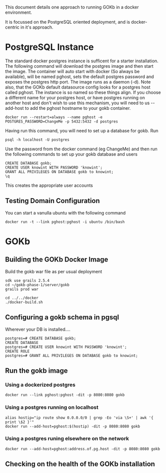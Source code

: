 
This document details one approach to running GOKb in a docker environment.

It is focussed on the PostgreSQL oriented deployment, and is docker-centric in it's approach.


# PostgreSQL Instance

The standard docker postgres instance is sufficent for a starter installation. The following command will download the postgres image and then start the image. The container will auto start with docker (So always be available), will be named pghost, sets the default postgres password and exposes the postgres http port. The image runs as a daemon (-d). Note also, that the GOKb default datasource config looks for a postgres host called pghost. The instance is so named so these things align. If you choose a different name for your postgres host, or have postgres running on another host and don't wish to use this mechanism, you will need to us --add-host to add the pghost hostname to your gokb container.

    docker run --restart=always --name pghost -e POSTGRES_PASSWORD=ChangeMe -p 5432:5432 -d postgres

Having run this command, you will need to set up a database for gokb. Run

    psql -h localhost -U postgres

Use the password from the docker command (eg ChangeMe) and then run the following commands to set up your gokb database and users

    CREATE DATABASE gokb;
    CREATE USER knowint WITH PASSWORD 'knowint';
    GRANT ALL PRIVILEGES ON DATABASE gokb to knowint;
    \q

This creates the appropriate user accounts

## Testing Domain Configuration

You can start a vanulla ubuntu with the following command

    docker run -t --link pghost:pghost -i ubuntu /bin/bash


# GOKb

## Building the GOKb Docker Image

Build the gokb war file as per usual deployment 
    
    sdk use grails 2.5.4
    cd ~/gokb-phase-1/server/gokb
    grails prod war

    cd ../../docker
    ./docker-build.sh

## Configuring a gokb schema in pgsql

Wherever your DB is installed....

    postgres=# CREATE DATABASE gokb;
    CREATE DATABASE
    postgres=# CREATE USER knowint WITH PASSWORD 'knowint';
    CREATE ROLE
    postgres=# GRANT ALL PRIVILEGES ON DATABASE gokb to knowint;



## Run the gokb image

### Using a dockerized postgres

    docker run --link pghost:pghost -dit -p 8080:8080 gokb

### Using a postgres running on localhost

    alias hostip="ip route show 0.0.0.0/0 | grep -Eo 'via \S+' | awk '{ print \$2 }'"
    docker run --add-host=pghost:$(hostip) -dit -p 8080:8080 gokb


### Using a postgres runing elsewhere on the network

    docker run --add-host=pghost:address.of.pg.host -dit -p 8080:8080 gokb

## Checking on the health of the GOKb installation


